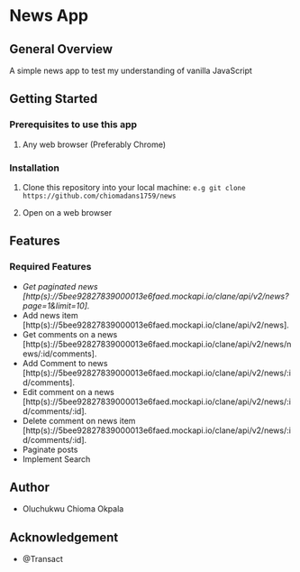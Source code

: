 # News App
## General Overview
A simple news app to test my understanding of vanilla JavaScript
 
## Getting Started

### Prerequisites to use this app
1. Any web browser (Preferably Chrome)
 

### Installation
1. Clone this repository into your local machine:
```e.g git clone https://github.com/chiomadans1759/news``` 

2. Open on a web browser 


 
## Features

 ### Required Features
- _Get paginated news [http(s)://5bee92827839000013e6faed.mockapi.io/clane/api/v2/news?page=1&limit=10]._
- Add news item [http(s)://5bee92827839000013e6faed.mockapi.io/clane/api/v2/news].
- Get comments on a news [http(s)://5bee92827839000013e6faed.mockapi.io/clane/api/v2/news/news/:id/comments].
- Add Comment to news [http(s)://5bee92827839000013e6faed.mockapi.io/clane/api/v2/news/:id/comments].
- Edit comment on a news [http(s)://5bee92827839000013e6faed.mockapi.io/clane/api/v2/news/:id/comments/:id].
- Delete comment on news item [http(s)://5bee92827839000013e6faed.mockapi.io/clane/api/v2/news/:id/comments/:id].
- Paginate posts
- Implement Search

## Author

- Oluchukwu Chioma Okpala
 
## Acknowledgement

- @Transact


